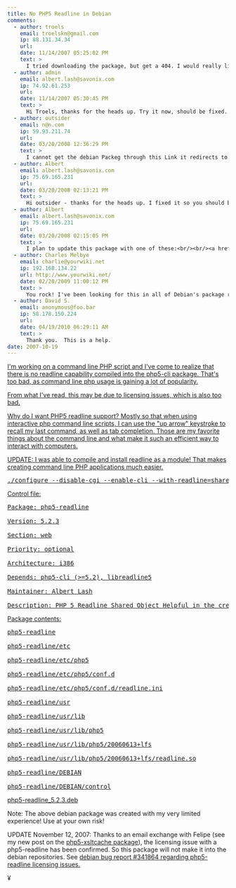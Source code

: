 ```yaml
---
title: No PHP5 Readline in Debian 
comments:
  - author: troels
    email: troelskn@gmail.com
    ip: 88.131.34.34
    url:
    date: 11/14/2007 05:25:02 PM
    text: >
      I tried downloading the package, but get a 404. I would really like to get my hands on this package.
  - author: admin
    email: albert.lash@savonix.com
    ip: 74.92.61.253
    url:
    date: 11/14/2007 05:30:45 PM
    text: >
      Hi Troels, thanks for the heads up. Try it now, should be fixed. Might have to refresh.
  - author: outsider
    email: n@n.com
    ip: 59.93.211.74
    url:
    date: 03/20/2008 12:36:29 PM
    text: >
      I cannot get the debian Packeg through this Link it redirects to another Page
  - author: Albert
    email: albert.lash@savonix.com
    ip: 75.69.165.231
    url:
    date: 03/20/2008 02:13:21 PM
    text: >
      Hi outsider - thanks for the heads up. I fixed it so you should be able to download it now.
  - author: Albert
    email: albert.lash@savonix.com
    ip: 75.69.165.231
    url:
    date: 03/20/2008 02:15:05 PM
    text: >
      I plan to update this package with one of these:<br/><br/><a href="http://www.s11n.net/editline/" rel="nofollow">http://www.s11n.net/editline/</a><br/><br/><a href="http://www.thrysoee.dk/editline/" rel="nofollow">http://www.thrysoee.dk/editline/</a><br/><br/>to free it from license issues.
  - author: Charles Melbye
    email: charlie@yourwiki.net
    ip: 192.168.134.22
    url: http://www.yourwiki.net/
    date: 02/20/2009 11:00:12 PM
    text: >
      You rock! I've been looking for this in all of Debian's package repositories.<br/><br/>Thanks for compiling this package!<br/><br/>- Charlie
  - author: David S.
    email: anonymous@foo.bar
    ip: 58.178.150.224
    url:
    date: 04/19/2010 06:29:11 AM
    text: >
      Thank you.  This is a help.
date: 2007-10-19
---
```

<a href="http://www.docunext.com/blog/2007/10/19/no-php5-readline-in-debian/">

I'm working on a command line PHP script and I've come to realize that there is no readline capability compiled into the php5-cli package. That's too bad, as command line php usage is gaining a lot of popularity.

From what I've read, this may be due to licensing issues, which is also too bad.

Why do I want PHP5 readline support? Mostly so that when using interactive php command line scripts, I can use the "up arrow" keystroke to recall my last command, as well as tab completion. Those are my favorite things about the command line and what make it such an efficient way to interact with computers.

UPDATE: I was able to compile and install readline as a module! That makes creating command line PHP applications much easier.

<pre>./configure --disable-cgi --enable-cli --with-readline=shared,/usr/include/readline/</pre>

Control file:

<pre>
Package: php5-readline

Version: 5.2.3

Section: web

Priority: optional

Architecture: i386

Depends: php5-cli (>=5.2), libreadline5

Maintainer: Albert Lash

Description: PHP 5 Readline Shared Object Helpful in the creation of interactive command line scripts written in PHP.</pre>

Package contents:

<pre>
php5-readline

php5-readline/etc

php5-readline/etc/php5

php5-readline/etc/php5/conf.d

php5-readline/etc/php5/conf.d/readline.ini

php5-readline/usr

php5-readline/usr/lib

php5-readline/usr/lib/php5

php5-readline/usr/lib/php5/20060613+lfs

php5-readline/usr/lib/php5/20060613+lfs/readline.so

php5-readline/DEBIAN

php5-readline/DEBIAN/control</pre>

<a href="/blog/wp-content/sites/wwwdocunextcom/files/php5-readline_5.2.3.deb">php5-readline_5.2.3.deb</a>

Note: The above debian package was created with my very limited experience! Use at your own risk!

UPDATE November 12, 2007: Thanks to an email exchange with Felipe (see my new post on the <a href="http://www.docunext.com/blog/2007/11/11/creating-debian-packages-part-ii/">php5-xsltcache package</a>), the licensing issue with a php5-readline has been confirmed. So this package will not make it into the debian repositories. See <a href="http://bugs.debian.org/cgi-bin/bugreport.cgi?bug=341864">debian bug report #341864 regarding php5-readline licensing issues.</a>

¥

